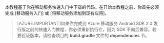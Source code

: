 ﻿本教程基于你在移动服务快速入门中下载的代码。在开始本教程之前，你首先必须完成 [移动服务入门] 或 [将移动服务添加到现有应用]。

> [AZURE.IMPORTANT]如果你完成到 Azure 移动服务 Android SDK 2.0 发行版之前的快速入门教程，你必须重新执行它，因为 SDK 不向后兼容。若要验证版本，请检查项目的 **build.gradle** 文件的 **dependencies** 节。


<!-- URLs. 
[Get started with Mobile Services]:  /documentation/articles/mobile-services-android-get-started
[Add Mobile Services to an existing app]:/documentation/articles/mobile-services-android-get-started-data
-->

<!---HONumber=71-->